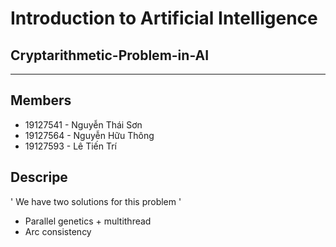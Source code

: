 # Introduction to Artificial Intelligence
## Cryptarithmetic-Problem-in-AI

---

## Members
- 19127541 - Nguyễn Thái Sơn
- 19127564 - Nguyễn Hữu Thông
- 19127593 - Lê Tiến Trí

## Descripe
' We have two solutions for this problem '
- Parallel genetics + multithread
- Arc consistency
